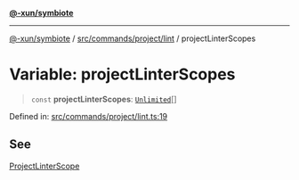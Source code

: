 [**@-xun/symbiote**](../../../../../README.md)

***

[@-xun/symbiote](../../../../../README.md) / [src/commands/project/lint](../README.md) / projectLinterScopes

# Variable: projectLinterScopes

> `const` **projectLinterScopes**: [`Unlimited`](../../../../configure/enumerations/UnlimitedGlobalScope.md#unlimited)[]

Defined in: [src/commands/project/lint.ts:19](https://github.com/Xunnamius/symbiote/blob/d690f89078e542b7ce30292e44cc1a492eab16bd/src/commands/project/lint.ts#L19)

## See

[ProjectLinterScope](../../../../configure/enumerations/UnlimitedGlobalScope.md)
